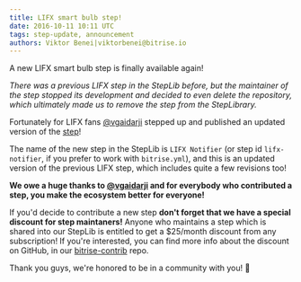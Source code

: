 ```yaml
---
title: LIFX smart bulb step!
date: 2016-10-11 10:11 UTC
tags: step-update, announcement
authors: Viktor Benei|viktorbenei@bitrise.io
---
```


A new LIFX smart bulb step is finally available again!

_There was a previous LIFX step in the StepLib before, but the
maintainer of the step stopped its development and decided to even
delete the repository, which ultimately made us to remove the step
from the StepLibrary._

Fortunately for LIFX fans [@vgaidarji](https://github.com/vgaidarji)
stepped up and published an updated version of the [step](https://github.com/vgaidarji/steps-lifx-notifier)!

The name of the new step in the StepLib is `LIFX Notifier` (or step id `lifx-notifier`,
if you prefer to work with `bitrise.yml`),
and this is an updated version of the previous LIFX step,
which includes quite a few revisions too!

__We owe a huge thanks to [@vgaidarji](https://github.com/vgaidarji)
and for everybody who contributed a step, you make the ecosystem
better for everyone!__

If you'd decide to contribute a new step
__don't forget that we have a special discount for step maintaners!__
Anyone who maintains a step which is shared into
our StepLib is entitled to get a $25/month discount from any subscription!
If you're interested, you can find more info about the discount
on GitHub, in our [bitrise-contrib](https://github.com/bitrise-io/bitrise-contrib#wanna-jump-in-) repo.

Thank you guys, we're honored to be in a community with you! 🚀
